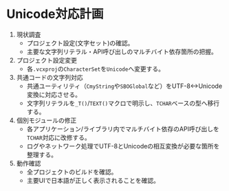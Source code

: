 # Unicode対応計画

1. 現状調査
   - プロジェクト設定(文字セット)の確認。
   - 主要な文字列リテラル・API呼び出しのマルチバイト依存箇所の把握。
2. プロジェクト設定変更
   - 各`.vcxproj`の`CharacterSet`を`Unicode`へ変更する。
3. 共通コードの文字列対応
   - 共通ユーティリティ（`CmyString`や`SBOGlobal`など）をUTF-8<->Unicode変換に対応させる。
   - 文字列リテラルを`_T()`/`TEXT()`マクロで明示し、`TCHAR`ベースの型へ移行する。
4. 個別モジュールの修正
   - 各アプリケーション/ライブラリ内でマルチバイト依存のAPI呼び出しを`TCHAR`対応に改修する。
   - ログやネットワーク処理でUTF-8とUnicodeの相互変換が必要な箇所を整理する。
5. 動作確認
   - 全プロジェクトのビルドを確認。
   - 主要UIで日本語が正しく表示されることを確認。
